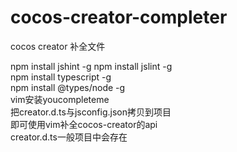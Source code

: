 # cocos-creator-completer
cocos creator 补全文件

npm install jshint -g 
npm install jslint -g  
npm install typescript -g  
npm install @types/node -g  
vim安装youcompleteme  
把creator.d.ts与jsconfig.json拷贝到项目  
即可使用vim补全cocos-creator的api  
creator.d.ts一般项目中会存在  

